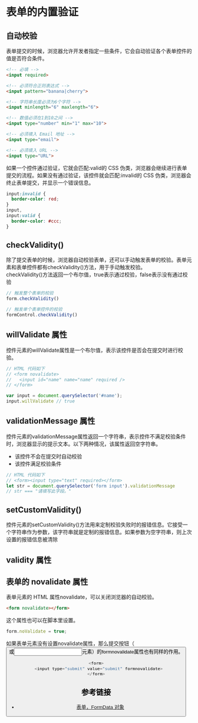# 表单的内置验证

## 自动校验
表单提交的时候，浏览器允许开发者指定一些条件，它会自动验证各个表单控件的值是否符合条件。
```html
<!-- 必填 -->
<input required>

<!-- 必须符合正则表达式 -->
<input pattern="banana|cherry">

<!-- 字符串长度必须为6个字符 -->
<input minlength="6" maxlength="6">

<!-- 数值必须在1到10之间 -->
<input type="number" min="1" max="10">

<!-- 必须填入 Email 地址 -->
<input type="email">

<!-- 必须填入 URL -->
<input type="URL">
```
如果一个控件通过验证，它就会匹配:valid的 CSS 伪类，浏览器会继续进行表单提交的流程。如果没有通过验证，该控件就会匹配:invalid的 CSS 伪类，浏览器会终止表单提交，并显示一个错误信息。

```css
input:invalid {
  border-color: red;
}
input,
input:valid {
  border-color: #ccc;
}
```

## checkValidity()
除了提交表单的时候，浏览器自动校验表单，还可以手动触发表单的校验。表单元素和表单控件都有checkValidity()方法，用于手动触发校验。<br/>
checkValidity()方法返回一个布尔值，true表示通过校验，false表示没有通过校验
```js
// 触发整个表单的校验
form.checkValidity()

// 触发单个表单控件的校验
formControl.checkValidity()
```

## willValidate 属性
控件元素的willValidate属性是一个布尔值，表示该控件是否会在提交时进行校验。
```js
// HTML 代码如下
// <form novalidate>
//   <input id="name" name="name" required />
// </form>

var input = document.querySelector('#name');
input.willValidate // true
```


## validationMessage 属性
控件元素的validationMessage属性返回一个字符串，表示控件不满足校验条件时，浏览器显示的提示文本。以下两种情况，该属性返回空字符串。

* 该控件不会在提交时自动校验
* 该控件满足校验条件
```js
// HTML 代码如下
// <form><input type="text" required></form>
let str = document.querySelector('form input').validationMessage
// str === "请填写此字段。"
```

## setCustomValidity()
控件元素的setCustomValidity()方法用来定制校验失败时的报错信息。它接受一个字符串作为参数，该字符串就是定制的报错信息。如果参数为空字符串，则上次设置的报错信息被清除

## validity 属性 

## 表单的 novalidate 属性
表单元素的 HTML 属性novalidate，可以关闭浏览器的自动校验。
```html
<form novalidate></form>
```
这个属性也可以在脚本里设置。
```js
form.noValidate = true;
```
如果表单元素没有设置novalidate属性，那么提交按钮（<button>或<input>元素）的formnovalidate属性也有同样的作用。
```js
<form>
  <input type="submit" value="submit" formnovalidate>
</form>
```



## 参考链接
* [表单，FormData 对象](https://wangdoc.com/javascript/bom/form.html#%E8%A1%A8%E5%8D%95%E7%9A%84%E5%86%85%E7%BD%AE%E9%AA%8C%E8%AF%81)